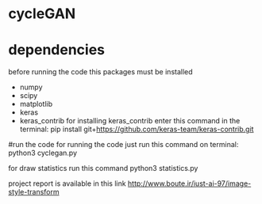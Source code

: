 # cycleGAN
# dependencies
before running the code this packages must be installed
+ numpy
+ scipy
+ matplotlib
+ keras
+ keras_contrib
for installing keras_contrib enter this command in the terminal:
pip install git+https://github.com/keras-team/keras-contrib.git

#run the code
for running the code just run this command on terminal:
python3 cyclegan.py

for draw statistics run this command
python3 statistics.py

project report is available in this link http://www.boute.ir/iust-ai-97/image-style-transform
